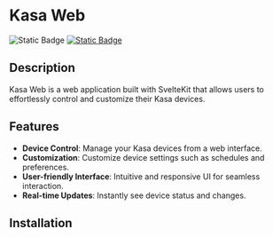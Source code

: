 # Kasa Web
![Static Badge](https://img.shields.io/badge/status-in_progress-orange?style=for-the-badge) [![Static Badge](https://img.shields.io/badge/email-green?style=for-the-badge&logo=google&logoColor=555)](mailto:kstedman.engr@gmail.com)

## Description
Kasa Web is a web application built with SvelteKit that allows users to effortlessly control and customize their Kasa devices.

## Features
- **Device Control**: Manage your Kasa devices from a web interface.
- **Customization**: Customize device settings such as schedules and preferences.
- **User-friendly Interface**: Intuitive and responsive UI for seamless interaction.
- **Real-time Updates**: Instantly see device status and changes.

## Installation


